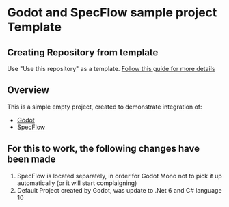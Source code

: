 # Godot and SpecFlow sample project Template

## Creating Repository from template

Use "Use this repository" as a template.
[Follow this guide for more details](https://docs.github.com/en/repositories/creating-and-managing-repositories/creating-a-repository-from-a-template)

## Overview

This is a simple empty project, created to demonstrate integration of:
* [Godot](https://godotengine.org/)
* [SpecFlow](https://specflow.org/)

## For this to work, the following changes have been made
1. SpecFlow is located separately, in order for Godot Mono not to pick it up automatically (or it will start complaigning)
2. Default Project created by Godot, was update to .Net 6 and C# language 10

